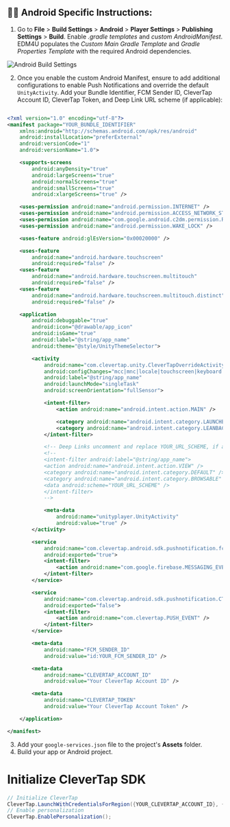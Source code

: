 ## 👨‍💻 Android Specific Instructions:

1. Go to **File** > **Build Settings** > **Android** > **Player Settings** > **Publishing Settings** > **Build**. Enable _.gradle templates_ and _custom AndroidManifest_. EDM4U populates the _Custom Main Gradle Template_ and _Gradle Properties Template_ with the required Android dependencies.

![Android Build Settings](docs/images/android_settings.jpg  "Android Build Settings")

2. Once you enable the custom Android Manifest, ensure to add additional configurations to enable Push Notifications and override the default `UnityActivity`. Add your Bundle Identifier, FCM Sender ID, CleverTap Account ID, CleverTap Token, and Deep Link URL scheme (if applicable):

```xml

<?xml version="1.0" encoding="utf-8"?>
<manifest package="YOUR_BUNDLE_IDENTIFIER"
    xmlns:android="http://schemas.android.com/apk/res/android"
    android:installLocation="preferExternal"
    android:versionCode="1"
    android:versionName="1.0">

    <supports-screens
        android:anyDensity="true"
        android:largeScreens="true"
        android:normalScreens="true"
        android:smallScreens="true"
        android:xlargeScreens="true" />

    <uses-permission android:name="android.permission.INTERNET" />
    <uses-permission android:name="android.permission.ACCESS_NETWORK_STATE" />
    <uses-permission android:name="com.google.android.c2dm.permission.RECEIVE" />
    <uses-permission android:name="android.permission.WAKE_LOCK" />

    <uses-feature android:glEsVersion="0x00020000" />

    <uses-feature
        android:name="android.hardware.touchscreen"
        android:required="false" />
    <uses-feature
        android:name="android.hardware.touchscreen.multitouch"
        android:required="false" />
    <uses-feature
        android:name="android.hardware.touchscreen.multitouch.distinct"
        android:required="false" />

    <application
        android:debuggable="true"
        android:icon="@drawable/app_icon"
        android:isGame="true"
        android:label="@string/app_name"
        android:theme="@style/UnityThemeSelector">

        <activity
            android:name="com.clevertap.unity.CleverTapOverrideActivity"
            android:configChanges="mcc|mnc|locale|touchscreen|keyboard|keyboardHidden|navigation|orientation|screenLayout|uiMode|screenSize|smallestScreenSize|fontScale"
            android:label="@string/app_name"
            android:launchMode="singleTask"
            android:screenOrientation="fullSensor">

            <intent-filter>
                <action android:name="android.intent.action.MAIN" />

                <category android:name="android.intent.category.LAUNCHER" />
                <category android:name="android.intent.category.LEANBACK_LAUNCHER" />
            </intent-filter>

            <!-- Deep Links uncomment and replace YOUR_URL_SCHEME, if applicable, or remove if not supporting deep links-->
            <!--
            <intent-filter android:label="@string/app_name">
            <action android:name="android.intent.action.VIEW" />
            <category android:name="android.intent.category.DEFAULT" />
            <category android:name="android.intent.category.BROWSABLE" />
            <data android:scheme="YOUR_URL_SCHEME" />
            </intent-filter>
            -->

            <meta-data
                android:name="unityplayer.UnityActivity"
                android:value="true" />
        </activity>

        <service
            android:name="com.clevertap.android.sdk.pushnotification.fcm.FcmMessageListenerService"
            android:exported="true">
            <intent-filter>
                <action android:name="com.google.firebase.MESSAGING_EVENT" />
            </intent-filter>
        </service>

        <service
            android:name="com.clevertap.android.sdk.pushnotification.CTNotificationIntentService"
            android:exported="false">
            <intent-filter>
                <action android:name="com.clevertap.PUSH_EVENT" />
            </intent-filter>
        </service>

        <meta-data
            android:name="FCM_SENDER_ID"
            android:value="id:YOUR_FCM_SENDER_ID" />

        <meta-data
            android:name="CLEVERTAP_ACCOUNT_ID"
            android:value="Your CleverTap Account ID" />

        <meta-data
            android:name="CLEVERTAP_TOKEN"
            android:value="Your CleverTap Account Token" />

    </application>

</manifest>
```

3. Add your `google-services.json` file to the project's **Assets** folder.
4. Build your app or Android project.

# Initialize CleverTap SDK

```csharp
// Initialize CleverTap
CleverTap.LaunchWithCredentialsForRegion({YOUR_CLEVERTAP_ACCOUNT_ID}, {YOUR_CLEVERTAP_ACCOUNT_TOKEN}, {CLEVERTAP_ACCOUNT_REGION});
// Enable personalization
CleverTap.EnablePersonalization();
```

